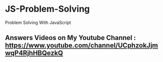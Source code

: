 # JS-Problem-Solving
Problem Solving With JavaScript 

## Answers Videos on My Youtube Channel : https://www.youtube.com/channel/UCphzokJjmwqP4RjhHBQezkQ
